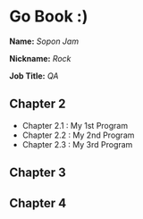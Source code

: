 # Go Book :)

**Name:** *Sopon Jam*

**Nickname:** *Rock*

**Job Title:** *QA*

## Chapter 2

* Chapter 2.1 : My 1st Program
* Chapter 2.2 : My 2nd Program
* Chapter 2.3 : My 3rd Program

## Chapter 3

## Chapter 4
